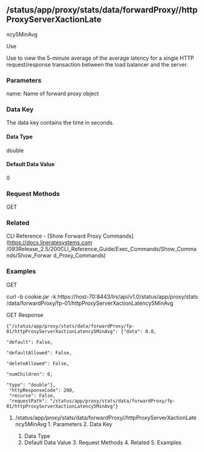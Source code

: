 ## /status/app/proxy/stats/data/forwardProxy/<name>/httpProxyServerXactionLate
ncy5MinAvg

Use

Use to view the 5-minute average of the average latency for a single HTTP
request/response transaction between the load balancer and the server.

### Parameters

name: Name of forward proxy object

### Data Key

The data key contains the time in seconds.

#### Data Type

double

#### Default Data Value

0

### Request Methods

GET

### Related

CLI Reference - [Show Forward Proxy Commands](https://docs.lineratesystems.com
/093Release_2.5/200CLI_Reference_Guide/Exec_Commands/Show_Commands/Show_Forwar
d_Proxy_Commands)

### Examples

GET

curl -b cookie.jar -k https://host-70:8443/lrs/api/v1.0/status/app/proxy/stats
/data/forwardProxy/fp-01/httpProxyServerXactionLatency5MinAvg

GET Response

    
    {"/status/app/proxy/stats/data/forwardProxy/fp-01/httpProxyServerXactionLatency5MinAvg": {"data": 0.0,
                                                                                               "default": False,
                                                                                               "defaultAllowed": False,
                                                                                               "deleteAllowed": False,
                                                                                               "numChildren": 0,
                                                                                               "type": "double"},
     "httpResponseCode": 200,
     "recurse": False,
     "requestPath": "/status/app/proxy/stats/data/forwardProxy/fp-01/httpProxyServerXactionLatency5MinAvg"}
    

  1. /status/app/proxy/stats/data/forwardProxy/<name>/httpProxyServerXactionLatency5MinAvg
    1. Parameters
    2. Data Key
      1. Data Type
      2. Default Data Value
    3. Request Methods
    4. Related
    5. Examples

